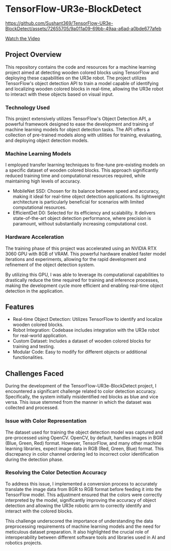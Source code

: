 # TensorFlow-UR3e-BlockDetect

https://github.com/Sushant369/TensorFlow-UR3e-BlockDetect/assets/72655705/9a011a09-69bb-49aa-a6ad-a0bde677afeb


[Watch the Video](https://drive.google.com/uc?export=view&id=1a2a8maQDMclrGyuuuUNYEZ1_58RSVY4O)


## Project Overview
This repository contains the code and resources for a machine learning project aimed at detecting wooden colored blocks using TensorFlow and deploying these capabilities on the UR3e robot. The project utilizes TensorFlow's object detection API to train a model capable of identifying and localizing wooden colored blocks in real-time, allowing the UR3e robot to interact with these objects based on visual input.

### Technology Used
This project extensively utilizes TensorFlow's Object Detection API, a powerful framework designed to ease the development and training of machine learning models for object detection tasks. The API offers a collection of pre-trained models along with utilities for training, evaluating, and deploying object detection models.

### Machine Learning Models

I employed transfer learning techniques to fine-tune pre-existing models on a specific dataset of wooden colored blocks. This approach significantly reduced training time and computational resources required, while maintaining high levels of accuracy.

- MobileNet SSD: Chosen for its balance between speed and accuracy, making it ideal for real-time object detection applications. Its lightweight architecture is particularly beneficial for scenarios with limited computational resources.
- EfficientDet D0: Selected for its efficiency and scalability. It delivers state-of-the-art object detection performance, where precision is paramount, without substantially increasing computational cost.

### Hardware Acceleration
The training phase of this project was accelerated using an NVIDIA RTX 3060 GPU with 8GB of VRAM. This powerful hardware enabled faster model iterations and experiments, allowing for the rapid development and refinement of the object detection system.

By utilizing this GPU, I was able to leverage its computational capabilities to drastically reduce the time required for training and inference processes, making the development cycle more efficient and enabling real-time object detection in the application.


## Features
- Real-time Object Detection: Utilizes TensorFlow to identify and localize wooden colored blocks.
- Robot Integration: Codebase includes integration with the UR3e robot for real-world application.
- Custom Dataset: Includes a dataset of wooden colored blocks for training and testing.
- Modular Code: Easy to modify for different objects or additional functionalities.

## Challenges Faced
During the development of the TensorFlow-UR3e-BlockDetect project, I encountered a significant challenge related to color detection accuracy. Specifically, the system initially misidentified red blocks as blue and vice versa. This issue stemmed from the manner in which the dataset was collected and processed.

### Issue with Color Representation
The dataset used for training the object detection model was captured and pre-processed using OpenCV. OpenCV, by default, handles images in BGR (Blue, Green, Red) format. However, TensorFlow, and many other machine learning libraries, expect image data in RGB (Red, Green, Blue) format. This discrepancy in color channel ordering led to incorrect color identification during the detection phase.

### Resolving the Color Detection Accuracy
To address this issue, I implemented a conversion process to accurately translate the image data from BGR to RGB format before feeding it into the TensorFlow model. This adjustment ensured that the colors were correctly interpreted by the model, significantly improving the accuracy of object detection and allowing the UR3e robotic arm to correctly identify and interact with the colored blocks.

This challenge underscored the importance of understanding the data preprocessing requirements of machine learning models and the need for meticulous dataset preparation. It also highlighted the crucial role of interoperability between different software tools and libraries used in AI and robotics projects.
